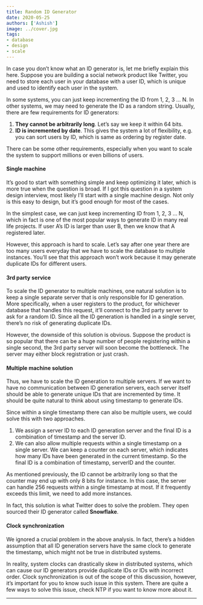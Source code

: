 ```yaml
---
title: Random ID Generator
date: 2020-05-25
authors: ['Ashish']
image: ../cover.jpg
tags:
- database
- design
- scale
---
```

In case you don’t know what an ID generator is, let me briefly explain this here. Suppose you are building a social network product like Twitter, you need to store each user in your database with a user ID, which is unique and used to identify each user in the system.

In some systems, you can just keep incrementing the ID from 1, 2, 3 … N. In other systems, we may need to generate the ID as a random string. Usually, there are few requirements for ID generators:
1. **They cannot be arbitrarily long**. Let’s say we keep it within 64 bits.
2. **ID is incremented by date**. This gives the system a lot of flexibility, e.g. you can sort users by ID, which is same as ordering by register date.

There can be some other requirements, especially when you want to scale the system to support millions or even billions of users.

#### Single machine
It’s good to start with something simple and keep optimizing it later, which is more true when the question is broad. If I got this question in a system design interview, most likely I’ll start with a single machine design. Not only is this easy to design, but it’s good enough for most of the cases.

In the simplest case, we can just keep incrementing ID from 1, 2, 3 … N, which in fact is one of the most popular ways to generate ID in many real life projects. If user A’s ID is larger than user B, then we know that A registered later.

However, this approach is hard to scale. Let’s say after one year there are too many users everyday that we have to scale the database to multiple instances. You’ll see that this approach won’t work because it may generate duplicate IDs for different users.

#### 3rd party service
To scale the ID generator to multiple machines, one natural solution is to keep a single separate server that is only responsible for ID generation. More specifically, when a user registers to the product, for whichever database that handles this request, it’ll connect to the 3rd party server to ask for a random ID. Since all the ID generation is handled in a single server, there’s no risk of generating duplicate IDs.

However, the downside of this solution is obvious. Suppose the product is so popular that there can be a huge number of people registering within a single second, the 3rd party server will soon become the bottleneck. The server may either block registration or just crash.

#### Multiple machine solution
Thus, we have to scale the ID generation to multiple servers. If we want to have no communication between ID generation servers, each server itself should be able to generate unique IDs that are incremented by time. It should be quite natural to think about using timestamp to generate IDs.

Since within a single timestamp there can also be multiple users, we could solve this with two approaches.
1. We assign a server ID to each ID generation server and the final ID is a combination of timestamp and the server ID.
2. We can also allow multiple requests within a single timestamp on a single server. We can keep a counter on each server, which indicates how many IDs have been generated in the current timestamp. So the final ID is a combination of timestamp, serverID and the counter.

As mentioned previously, the ID cannot be arbitrarily long so that the counter may end up with only 8 bits for instance. In this case, the server can handle 256 requests within a single timestamp at most. If it frequently exceeds this limit, we need to add more instances.

In fact, this solution is what Twitter does to solve the problem. They open sourced their ID generator called **Snowflake**.

#### Clock synchronization
We ignored a crucial problem in the above analysis. In fact, there’s a hidden assumption that all ID generation servers have the same clock to generate the timestamp, which might not be true in distributed systems.

In reality, system clocks can drastically skew in distributed systems, which can cause our ID generators provide duplicate IDs or IDs with incorrect order. Clock synchronization is out of the scope of this discussion, however, it’s important for you to know such issue in this system. There are quite a few ways to solve this issue, check NTP if you want to know more about it.

---